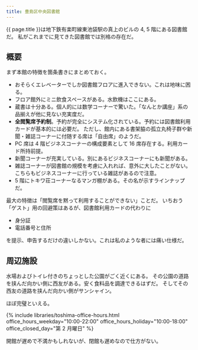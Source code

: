 ```yaml
---
title: 豊島区中央図書館
---
```


{{ page.title }}は地下鉄有楽町線東池袋駅の真上のビルの 4, 5 階にある図書館だ。
私がこれまでに見てきた図書館では別格の存在だ。

## 概要

まず本館の特徴を箇条書きにまとめておく。

* おそらくエレベーターでしか図書館フロアに進入できない。これは地味に困る。
* フロア館外にミニ飲食スペースがある。水飲機はここにある。
* 蔵書は十分ある。個人的には数学コーナーで驚いた。「なんとか講座」系の品揃えが他に見ない充実度だ。
* **全閲覧席予約制**。予約が完全にシステム化されている。予約には図書館利用カードが基本的には必要だ。
  ただし、館内にある書架脇の孤立丸椅子群や新聞・雑誌コーナーに付随する席は「自由席」のようだ。
* PC 席は 4 階ビジネスコーナーの構成要素として 16 席存在する。利用カード所持前提。
* 新聞コーナーが充実している。別にあるビジネスコーナーにも新聞がある。
* 雑誌コーナーが図書館の規模を考慮に入れれば、意外に大したことがない。
  こちらもビジネスコーナーに行っている雑誌があるので注意。
* 5 階にトキワ荘コーナーなるマンガ棚がある。その名が示すラインナップだ。

最大の特徴は「閲覧席を黙って利用することができない」ことだ。
いちおう「ゲスト」用の回避策はあるが、図書館利用カードの代わりに

* 身分証
* 電話番号と住所

を提示、申告するだけの違いしかない。これは私のような者には痛い仕様だ。

## 周辺施設

水場およびトイレ付きのちょっとした公園がごく近くにある。
その公園の道路を挟んだ向かい側に西友がある。安く食料品を調達できるはずだ。
そしてその西友の道路を挟んだ向かい側がサンシャイン。

ほぼ完璧といえる。

{% include libraries/toshima-office-hours.html
    office_hours_weekday="10:00-22:00"
    office_hours_holiday="10:00-18:00"
    office_closed_day="第 2 月曜日" %}

開館が遅めで不満かもしれないが、閉館も遅めなので仕方がない。
